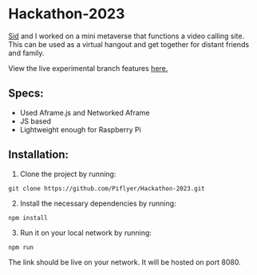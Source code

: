 # Hackathon-2023
[Sid](https://github.com/Sid220) and I worked on a mini metaverse that functions a video calling site. This can be used as a virtual hangout and get together for distant friends and family.

View the live experimental branch features [here.](https://meet.thisistim.dev/)

## Specs:
* Used Aframe.js and Networked Aframe
* JS based
* Lightweight enough for Raspberry Pi

## Installation:

1) Clone the project by running:

`git clone https://github.com/Piflyer/Hackathon-2023.git`

2) Install the necessary dependencies by running:

`npm install`

3) Run it on your local network by running:

`npm run`

The link should be live on your network. It will be hosted on port 8080.
